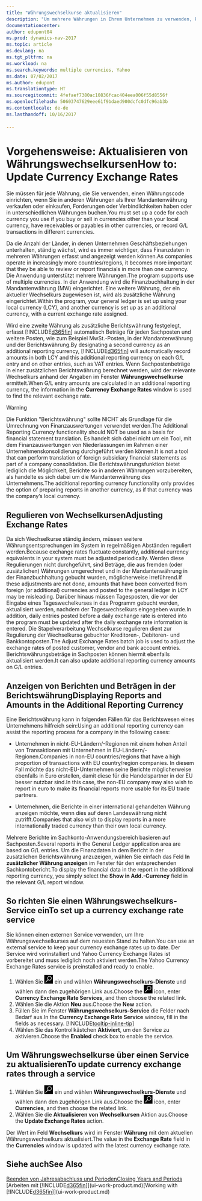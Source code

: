 ```yaml
---
title: "Währungswechselkurse aktualisieren"
description: "Um mehrere Währungen in Ihrem Unternehmen zu verwenden, können Sie einen Code für jede Währung einrichten und einen externen Wechselkursdienst, wie Yahoo verwenden."
documentationcenter: 
author: edupont04
ms.prod: dynamics-nav-2017
ms.topic: article
ms.devlang: na
ms.tgt_pltfrm: na
ms.workload: na
ms.search.keywords: multiple currencies, Yahoo
ms.date: 07/02/2017
ms.author: edupont
ms.translationtype: HT
ms.sourcegitcommit: 4fefaef7380ac10836fcac404eea006f55d8556f
ms.openlocfilehash: 50603747629eee61f9bdaed900dcfc0dfc96ab3b
ms.contentlocale: de-de
ms.lasthandoff: 10/16/2017

---
```

# <a name="how-to-update-currency-exchange-rates"></a><span data-ttu-id="b1133-103">Vorgehensweise: Aktualisieren von Währungswechselkursen</span><span class="sxs-lookup"><span data-stu-id="b1133-103">How to: Update Currency Exchange Rates</span></span>
<span data-ttu-id="b1133-104">Sie müssen für jede Währung, die Sie verwenden, einen Währungscode einrichten, wenn Sie in anderen Währungen als Ihrer Mandantenwährung verkaufen oder einkaufen, Forderungen oder Verbindlichkeiten haben oder in unterschiedlichen Währungen buchen.</span><span class="sxs-lookup"><span data-stu-id="b1133-104">You must set up a code for each currency you use if you buy or sell in currencies other than your local currency, have receivables or payables in other currencies, or record G/L transactions in different currencies.</span></span>  

<span data-ttu-id="b1133-105">Da die Anzahl der Länder, in denen Unternehmen Geschäftsbeziehungen unterhalten, ständig wächst, wird es immer wichtiger, dass Finanzdaten in mehreren Währungen erfasst und angezeigt werden können.</span><span class="sxs-lookup"><span data-stu-id="b1133-105">As companies operate in increasingly more countries/regions, it becomes more important that they be able to review or report financials in more than one currency.</span></span> <span data-ttu-id="b1133-106">Die Anwendung unterstützt mehrere Währungen.</span><span class="sxs-lookup"><span data-stu-id="b1133-106">The program supports use of multiple currencies.</span></span> <span data-ttu-id="b1133-107">In der Anwendung wird die Finanzbuchhaltung in der Mandantenwährung (MW) eingerichtet. Eine weitere Währung, der ein aktueller Wechselkurs zugewiesen ist, wird als zusätzliche Währung eingerichtet.</span><span class="sxs-lookup"><span data-stu-id="b1133-107">Within the program, your general ledger is set up using your local currency (LCY), and another currency is set up as an additional currency, with a current exchange rate assigned.</span></span>  

 <span data-ttu-id="b1133-108">Wird eine zweite Währung als zusätzliche Berichtswährung festgelegt, erfasst [!INCLUDE[d365fin](includes/d365fin_md.md)] automatisch Beträge für jeden Sachposten und weitere Posten, wie zum Beispiel MwSt.-Posten, in der Mandantenwährung und der Berichtswährung.</span><span class="sxs-lookup"><span data-stu-id="b1133-108">By designating a second currency as an additional reporting currency, [!INCLUDE[d365fin](includes/d365fin_md.md)] will automatically record amounts in both LCY and this additional reporting currency on each G/L entry and on other entries, such as VAT entries.</span></span> <span data-ttu-id="b1133-109">Wenn Sachpostenbeträge in einer zusätzlichen Berichtswährung berechnet werden, wird der relevante Wechselkurs anhand der Angaben im Fenster **Währungswechselkurse** ermittelt.</span><span class="sxs-lookup"><span data-stu-id="b1133-109">When G/L entry amounts are calculated in an additional reporting currency, the information in the **Currency Exchange Rates** window is used to find the relevant exchange rate.</span></span>  

> [!WARNING]  
>  <span data-ttu-id="b1133-110">Die Funktion "Berichtswährung" sollte NICHT als Grundlage für die Umrechnung von Finanzauswertungen verwendet werden.</span><span class="sxs-lookup"><span data-stu-id="b1133-110">The Additional Reporting Currency functionality should NOT be used as a basis for financial statement translation.</span></span> <span data-ttu-id="b1133-111">Es handelt sich dabei nicht um ein Tool, mit dem Finanzauswertungen von Niederlassungen im Rahmen einer Unternehmenskonsolidierung durchgeführt werden können.</span><span class="sxs-lookup"><span data-stu-id="b1133-111">It is not a tool that can perform translation of foreign subsidiary financial statements as part of a company consolidation.</span></span> <span data-ttu-id="b1133-112">Die Berichtswährungsfunktion bietet lediglich die Möglichkeit, Berichte so in anderen Währungen vorzubereiten, als handelte es sich dabei um die Mandantenwährung des Unternehmens.</span><span class="sxs-lookup"><span data-stu-id="b1133-112">The additional reporting currency functionality only provides the option of preparing reports in another currency, as if that currency was the company’s local currency.</span></span>

## <a name="adjusting-exchange-rates"></a><span data-ttu-id="b1133-113">Regulieren von Wechselkursen</span><span class="sxs-lookup"><span data-stu-id="b1133-113">Adjusting Exchange Rates</span></span>  
<span data-ttu-id="b1133-114">Da sich Wechselkurse ständig ändern, müssen weitere Währungsentsprechungen im System in regelmäßigen Abständen reguliert werden.</span><span class="sxs-lookup"><span data-stu-id="b1133-114">Because exchange rates fluctuate constantly, additional currency equivalents in your system must be adjusted periodically.</span></span> <span data-ttu-id="b1133-115">Werden diese Regulierungen nicht durchgeführt, sind Beträge, die aus fremden (oder zusätzlichen) Währungen umgerechnet und in der Mandantenwährung in der Finanzbuchhaltung gebucht wurden, möglicherweise irreführend.</span><span class="sxs-lookup"><span data-stu-id="b1133-115">If these adjustments are not done, amounts that have been converted from foreign (or additional) currencies and posted to the general ledger in LCY may be misleading.</span></span> <span data-ttu-id="b1133-116">Darüber hinaus müssen Tagesposten, die vor der Eingabe eines Tageswechelkurses in das Programm gebucht werden, aktualisiert werden, nachdem der Tageswechselkurs eingegeben wurde.</span><span class="sxs-lookup"><span data-stu-id="b1133-116">In addition, daily entries posted before a daily exchange rate is entered into the program must be updated after the daily exchange rate information is entered.</span></span> <span data-ttu-id="b1133-117">Die Stapelverarbeitung  Wechselkurse regulieren dient zur Regulierung der Wechselkurse gebuchter Kreditoren-, Debitoren- und Bankkontoposten.</span><span class="sxs-lookup"><span data-stu-id="b1133-117">The Adjust Exchange Rates batch job is used to adjust the exchange rates of posted customer, vendor and bank account entries.</span></span> <span data-ttu-id="b1133-118">Berichtswährungsbeträge in Sachposten können hiermit ebenfalls aktualisiert werden.</span><span class="sxs-lookup"><span data-stu-id="b1133-118">It can also update additional reporting currency amounts on G/L entries.</span></span>  

## <a name="displaying-reports-and-amounts-in-the-additional-reporting-currency"></a><span data-ttu-id="b1133-119">Anzeigen von Berichten und Beträgen in der Berichtswährung</span><span class="sxs-lookup"><span data-stu-id="b1133-119">Displaying Reports and Amounts in the Additional Reporting Currency</span></span>  
<span data-ttu-id="b1133-120">Eine Berichtswährung kann in folgenden Fällen für das Berichtswesen eines Unternehmens hilfreich sein:</span><span class="sxs-lookup"><span data-stu-id="b1133-120">Using an additional reporting currency can assist the reporting process for a company in the following cases:</span></span>  

- <span data-ttu-id="b1133-121">Unternehmen in nicht-EU-Ländern/-Regionen mit einem hohen Anteil von Transaktionen mit Unternehmen in EU-Ländern/-Regionen.</span><span class="sxs-lookup"><span data-stu-id="b1133-121">Companies in non-EU countries/regions that have a high proportion of transactions with EU country/region companies.</span></span> <span data-ttu-id="b1133-122">In diesem Fall möchte das nicht-EU-Unternehmen seine Berichte möglicherweise ebenfalls in Euro erstellen, damit diese für die Handelspartner in der EU besser nutzbar sind.</span><span class="sxs-lookup"><span data-stu-id="b1133-122">In this case, the non-EU company may also wish to report in euro to make its financial reports more usable for its EU trade partners.</span></span>  

- <span data-ttu-id="b1133-123">Unternehmen, die Berichte in einer international gehandelten Währung anzeigen möchte, wenn dies auf deren Landeswährung nicht zutrifft.</span><span class="sxs-lookup"><span data-stu-id="b1133-123">Companies that also wish to display reports in a more internationally traded currency than their own local currency.</span></span>  

<span data-ttu-id="b1133-124">Mehrere Berichte im Sachkonto-Anwendungsbereich basieren auf Sachposten.</span><span class="sxs-lookup"><span data-stu-id="b1133-124">Several reports in the General Ledger application area are based on G/L entries.</span></span> <span data-ttu-id="b1133-125">Um die Finanzdaten in dem Bericht in der zusätzlichen Berichtswährung anzuzeigen, wählen Sie einfach das Feld **In zusätzlicher Währung anzeigen** im Fenster für den entsprechenden Sachkontobericht.</span><span class="sxs-lookup"><span data-stu-id="b1133-125">To display the financial data in the report in the additional reporting currency, you simply select the **Show in Add.-Currency** field in the relevant G/L report window.</span></span>  

## <a name="to-set-up-a-currency-exchange-rate-service"></a><span data-ttu-id="b1133-126">So richten Sie einen Währungswechselkurs-Service ein</span><span class="sxs-lookup"><span data-stu-id="b1133-126">To set up a currency exchange rate service</span></span>
<span data-ttu-id="b1133-127">Sie können einen externen Service verwenden, um Ihre Währungswechselkurses auf dem neuesten Stand zu halten.</span><span class="sxs-lookup"><span data-stu-id="b1133-127">You can use an external service to keep your currency exchange rates up to date.</span></span> <span data-ttu-id="b1133-128">Der Service wird vorinstalliert und Yahoo Currency Exchange Rates ist vorbereitet und muss lediglich noch aktiviert werden.</span><span class="sxs-lookup"><span data-stu-id="b1133-128">The Yahoo Currency Exchange Rates service is preinstalled and ready to enable.</span></span>

1. <span data-ttu-id="b1133-129">Wählen Sie ![Nach Seite oder Bericht suchen](media/ui-search/search_small.png "Nach Seite oder Bericht suchen") ein und wählen **Währungswechselkurs-Dienste** und wählen dann den zugehörigen Link aus.</span><span class="sxs-lookup"><span data-stu-id="b1133-129">Choose the ![Search for Page or Report](media/ui-search/search_small.png "Search for Page or Report icon") icon, enter **Currency Exchange Rate Services**, and then choose the related link.</span></span>
2. <span data-ttu-id="b1133-130">Wählen Sie die Aktion **Neu** aus.</span><span class="sxs-lookup"><span data-stu-id="b1133-130">Choose the **New** action.</span></span>
3. <span data-ttu-id="b1133-131">Füllen Sie im Fenster **Währungswechselkurs-Service** die Felder nach Bedarf aus.</span><span class="sxs-lookup"><span data-stu-id="b1133-131">In the **Currency Exchange Rate Service** window, fill in the fields as necessary.</span></span> [!INCLUDE[tooltip-inline-tip](includes/tooltip-inline-tip_md.md)]
4. <span data-ttu-id="b1133-132">Wählen Sie das Kontrollkästchen **Aktiviert**, um den Service zu aktivieren.</span><span class="sxs-lookup"><span data-stu-id="b1133-132">Choose the **Enabled** check box to enable the service.</span></span>

## <a name="to-update-currency-exchange-rates-through-a-service"></a><span data-ttu-id="b1133-133">Um Währungswechselkurse über einen Service zu aktualisieren</span><span class="sxs-lookup"><span data-stu-id="b1133-133">To update currency exchange rates through a service</span></span>
1. <span data-ttu-id="b1133-134">Wählen Sie ![Nach Seite oder Bericht suchen](media/ui-search/search_small.png "Nach Seite oder Bericht suchen") ein und wählen **Währungswechselkurs-Dienste** und wählen dann den zugehörigen Link aus.</span><span class="sxs-lookup"><span data-stu-id="b1133-134">Choose the ![Search for Page or Report](media/ui-search/search_small.png "Search for Page or Report icon") icon, enter **Currencies**, and then choose the related link.</span></span>
2. <span data-ttu-id="b1133-135">Wählen Sie die **Aktualisieren von Wechselkursen** Aktion aus.</span><span class="sxs-lookup"><span data-stu-id="b1133-135">Choose the **Update Exchange Rates** action.</span></span>

<span data-ttu-id="b1133-136">Der Wert im Feld **Wechselkurs** wird im Fenster **Währung** mit dem aktuellen Währungswechselkurs aktualisiert.</span><span class="sxs-lookup"><span data-stu-id="b1133-136">The value in the **Exchange Rate** field in the **Currencies** window is updated with the latest currency exchange rate.</span></span>

## <a name="see-also"></a><span data-ttu-id="b1133-137">Siehe auch</span><span class="sxs-lookup"><span data-stu-id="b1133-137">See Also</span></span>
[<span data-ttu-id="b1133-138">Beenden von Jahresabschluss und Perioden</span><span class="sxs-lookup"><span data-stu-id="b1133-138">Closing Years and Periods</span></span>](year-close-years-periods.md)  
<span data-ttu-id="b1133-139">[Arbeiten mit [!INCLUDE[d365fin](includes/d365fin_md.md)]](ui-work-product.md)</span><span class="sxs-lookup"><span data-stu-id="b1133-139">[Working with [!INCLUDE[d365fin](includes/d365fin_md.md)]](ui-work-product.md)</span></span>


